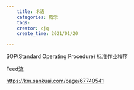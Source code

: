 ```yaml
---
    title: 术语
    categories: 概念
    tags:
    creator: cjq
    create_time: 2021/01/20

---
```




SOP(Standard Operating Procedure) 标准作业程序

Feed流

https://km.sankuai.com/page/67740541

